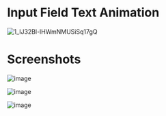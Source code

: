 # Input Field Text Animation

![1_lJ32Bl-lHWmNMUSiSq17gQ](https://user-images.githubusercontent.com/72864817/171863780-16f7afb7-32a5-4547-a427-23c8a8ed0524.png)

# Screenshots

![image](https://user-images.githubusercontent.com/72864817/174469463-16d5978f-9c48-40cc-84c6-ab231240aa52.png)

![image](https://user-images.githubusercontent.com/72864817/174469489-059cbc44-6373-453c-8b55-7f64841e4558.png)

![image](https://user-images.githubusercontent.com/72864817/174469518-ab27553d-3e34-44cf-9165-453d8a0479f0.png)


